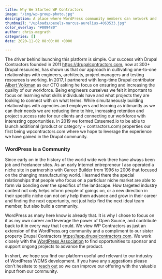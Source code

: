 ```yaml
---
title: Why We Started WP Contractors
image: "/img/wp-group-photo.jpg"
description: A place where WordPress community members can network and help one another.
thumbnail: "/uploads/pexels-marcus-aurelius-4063533.jpg"
color_overlay: "#009480"
author: chris-mcgrath
categories: []
date: 2020-11-02 08:00:00 +0000

---
```

The driver behind launching this platform is simple. Our success with Drupal Contractors founded in 2011 https://drupalcontractors.com, now at 300+ Drupal resources, has shown us that our approach in cultivating one-to-one relationships with engineers, architects, project managers and testing resources is working. In 2017, I partnered with long-time Drupal contributor [Albert Volkman](https://www.drupal.org/u/albert-volkman) as our CTO asking he focus on ensuring and increasing the quality of our workforce. Being engineers ourselves we felt it important to focus on learning what skills individuals have and what projects they are looking to connect with on what terms. While simultaneously building relationships with agencies and employers and learning as intimantly as we can their needs we are reducing time to hire, increasing retention and project success rate for our clients and connecting our workforce with interesting opportunities. In 2019 we formed Esteemed.io to be able to launch additional (product or category + contractors.com) properties our first being wpcontractors.com where we hope to leverage the experience we have gained in the Drupal community.

### WordPress is a Community

Since early on in the history of the world wide web there have always been job and freelancer sites. As an early Internet entrepreneur I aso operated a niche site in partnership with Career Builder from 1996 to 2006 that focused on the changing manufacturing world. I learned there the special relationships that people who focus on a particluar niche market are able to form via bonding over the specifics of the landscape. How targeted industry content not only helps inform people of goings on, or a new direction in their specific niche can not only help them advance and grow in their career and finding the next opportunity, not just help find the next ideal team member, but also build a community.

WordPress as many here know is already that. It is why I chose to focus on it as my own career and leverage the power of Open Source, and contribute back to it in every way that I could. We view WP Contractors as just an extension of the WordPress.org community and a compliment to our sister property Drupal Contractors https://app.drupalcontractors.com. We work closely with the [WordPress Association](https://wordpress.org/about/) to find opportunities to sponsor and support ongong projects to advance the product.

In short, we hope you find our platform useful and relevant to our industry of WordPress WCMS development. If you have any suggestions please don't hesitate to [reach out](https://esteemed.io/get-a-quote/) so we can improve our offering with the valuable input from our community.